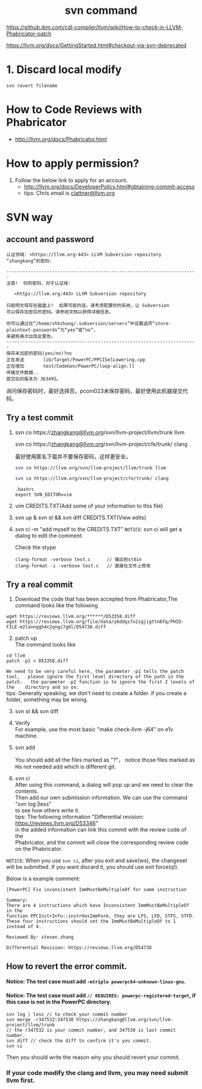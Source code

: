 <h1 align="center">svn command</h1>


https://github.ibm.com/cdl-compiler/llvm/wiki/How-to-check-in-LLVM-Phabricator-patch

https://llvm.org/docs/GettingStarted.html#checkout-via-svn-deprecated

# 1. Discard local modify
`svn revert filename`


# How to Code Reviews with Phabricator
* http://llvm.org/docs/Phabricator.html

# How to apply permission?

  1. Follow the below link to apply for an account.
     * http://llvm.org/docs/DeveloperPolicy.html#obtaining-commit-access  
     * tips: Chris email is clattner@llvm.org 



# SVN way

## account and password

```shell
认证领域: <https://llvm.org:443> LLVM Subversion repository
“zhangkang”的密码:

-----------------------------------------------------------------------
注意!  你的密码，对于认证域:

   <https://llvm.org:443> LLVM Subversion repository

只能明文保存在磁盘上!  如果可能的话，请考虑配置你的系统，让 Subversion
可以保存加密后的密码。请参阅文档以获得详细信息。

你可以通过在“/home/shkzhang/.subversion/servers”中设置选项“store-plaintext-passwords”为“yes”或“no”，
来避免再次出现此警告。
-----------------------------------------------------------------------
保存未加密的密码(yes/no)?no
正在发送       lib/Target/PowerPC/PPCISelLowering.cpp
正在增加       test/CodeGen/PowerPC/loop-align.ll
传输文件数据..
提交后的版本为 363495。
```



询问保存密码时，最好选择否。pcom023未保存密码，最好使用此机器提交代码。

## Try a test commit

1. svn co https://zhangkang@llvm.org/svn/llvm-project/llvm/trunk llvm  

   svn co https://zhangkang@llvm.org/svn/llvm-project/cfe/trunk/ clang

    最好使用匿名下载并不要保存密码，这样更安全。

   ```bash
   svn co https://llvm.org/svn/llvm-project/llvm/trunk llvm  
   
   svn co https://llvm.org/svn/llvm-project/cfe/trunk/ clang
   ```

   ```shell
   .bashrc
   export SVN_EDITOR=vim
   ```

   

2. vim CREDITS.TXT(Add some of your information to this file)  

3. svn up & svn st && svn diff CREDITS.TXT(View edits)  

4. svn ci -m "add myself to the CREDITS.TXT” 
   `NOTICE`: svn ci will get a dialog to edit the comment.

   

   Check the stype

   ```shell
   clang-format -verbose test.c      // 输出到stdin
   clang-format -i -verbose test.c   // 直接在文件上修改
   ```

   

## Try a real commit
1. Download the code that has been accepted from Phabricator,The command looks like the following
```shell
wget https://reviews.llvm.org/******/D53358.diff
wget https://reviews.llvm.org/file/data/ybddgs7v2zgjigttn6fq/PHID-FILE-m2lannggh4c2qngi7g6l/D54738.diff
```
2. patch up  
    The command looks like 
```shell
cd llvm
patch -p1 < D53358.diff
```
  `We need to be very careful here, the parameter -p1 tells the patch tool,  
        please ignore the first level directory of the path in the patch.  
        the parameter -p2 function is to ignore the first 2 levels of the   
        directory and so on.`  
   tips: Generally speaking, we don't need to create a folder. if you create a folder,
   something may be wrong.

3. svn st && svn diff  
4. Verify  
   For example, use the most basic "make check-llvm -j64” on e1v machine.
5. svn add

   You should add all the files marked as "?"， notice those files marked as `M`is not needed add which is different git.
6. svn ci   
          After using this command, a dialog will pop up and we need to clear the contents.   
          Then add our own submission information. We can use the command "svn log |less"  
          to see how others write it.  
          tips: The following information "Differential revision: https://reviews.llvm.org/D53346"   
                   in the added information can link this commit with the review code of the   
                   Phabricator, and the commit will close the corresponding review code on the Phabricator. 

`NOTICE`: When you use `svn ci`, after you exit and save(ws), the changeset will be submitted. 
If you want discard it, you should use exit force(q!).  

Below is a example comment:
```shell
[PowerPC] Fix inconsistent ImmMustBeMultipleOf for same instruction

Summary:
There are 4 instructions which have Inconsistent ImmMustBeMultipleOf in the
function PPCInstrInfo::instrHasImmForm, they are LFS, LFD, STFS, STFD.
These four instructions should set the ImmMustBeMultipleOf to 1 instead of 4.

Reviewed By: steven.zhang

Differential Revision: https://reviews.llvm.org/D54738
```
## How to revert the error commit.

#### Notice: The test case must add `-mtriple powerpc64-unknown-linux-gnu`.

#### Notice: The test case must add `// REQUIRES: powerpc-registered-target`, if this case is not in the PowerPC directory.

```shell
svn log | less // to check your commit number
svn merge -r347532:347530 https://zhangkang@llvm.org/svn/llvm-project/llvm/trunk
// the r347532 is your commit number, and 347530 is last commit number.
svn diff // check the diff to confirm it's you commit.
svn ci
```
Then you should write the reason why you should revert your commit.



### If your code modify the clang and llvm, you may need submit llvm first.

